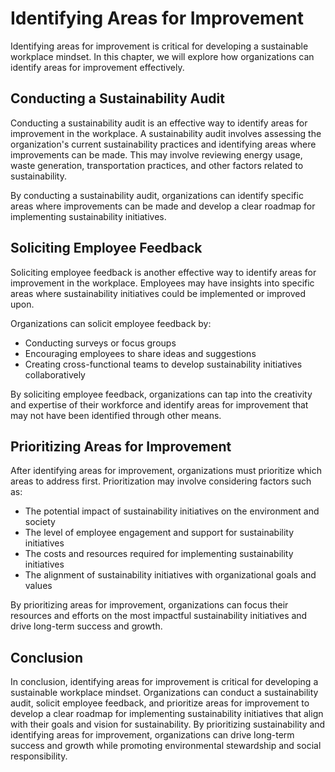 Identifying Areas for Improvement
================================================================================

Identifying areas for improvement is critical for developing a sustainable workplace mindset. In this chapter, we will explore how organizations can identify areas for improvement effectively.

Conducting a Sustainability Audit
---------------------------------

Conducting a sustainability audit is an effective way to identify areas for improvement in the workplace. A sustainability audit involves assessing the organization's current sustainability practices and identifying areas where improvements can be made. This may involve reviewing energy usage, waste generation, transportation practices, and other factors related to sustainability.

By conducting a sustainability audit, organizations can identify specific areas where improvements can be made and develop a clear roadmap for implementing sustainability initiatives.

Soliciting Employee Feedback
----------------------------

Soliciting employee feedback is another effective way to identify areas for improvement in the workplace. Employees may have insights into specific areas where sustainability initiatives could be implemented or improved upon.

Organizations can solicit employee feedback by:

* Conducting surveys or focus groups
* Encouraging employees to share ideas and suggestions
* Creating cross-functional teams to develop sustainability initiatives collaboratively

By soliciting employee feedback, organizations can tap into the creativity and expertise of their workforce and identify areas for improvement that may not have been identified through other means.

Prioritizing Areas for Improvement
----------------------------------

After identifying areas for improvement, organizations must prioritize which areas to address first. Prioritization may involve considering factors such as:

* The potential impact of sustainability initiatives on the environment and society
* The level of employee engagement and support for sustainability initiatives
* The costs and resources required for implementing sustainability initiatives
* The alignment of sustainability initiatives with organizational goals and values

By prioritizing areas for improvement, organizations can focus their resources and efforts on the most impactful sustainability initiatives and drive long-term success and growth.

Conclusion
----------

In conclusion, identifying areas for improvement is critical for developing a sustainable workplace mindset. Organizations can conduct a sustainability audit, solicit employee feedback, and prioritize areas for improvement to develop a clear roadmap for implementing sustainability initiatives that align with their goals and vision for sustainability. By prioritizing sustainability and identifying areas for improvement, organizations can drive long-term success and growth while promoting environmental stewardship and social responsibility.
